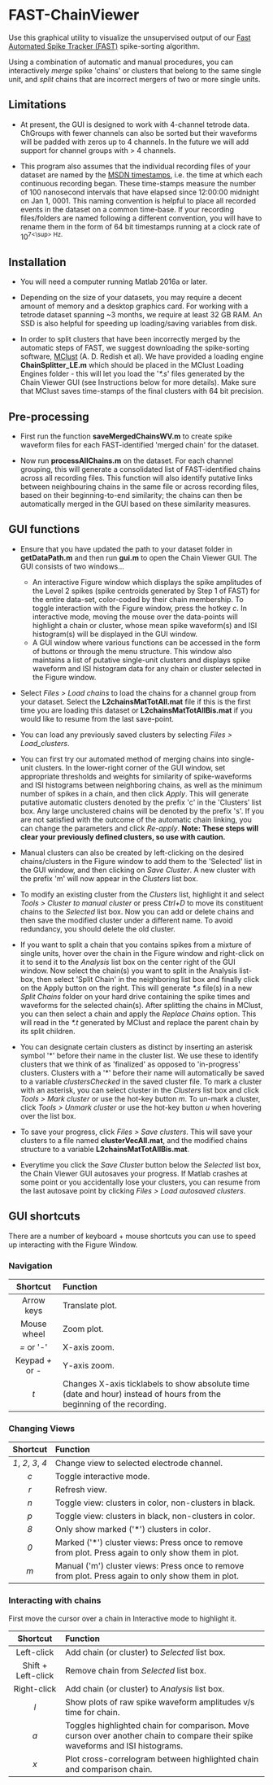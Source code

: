 # FAST-ChainViewer

Use this graphical utility to visualize the unsupervised output of our [Fast Automated Spike Tracker (FAST)](https://github.com/Olveczky-Lab/FAST) spike-sorting algorithm. 

Using a combination of automatic and manual procedures, you can interactively *merge* spike 'chains' or clusters that belong to the same single unit, and *split* chains that are incorrect mergers of two or more single units.

## Limitations

- At present, the GUI is designed to work with 4-channel tetrode data. ChGroups with fewer channels can also be sorted but their waveforms will be padded with zeros up to 4 channels. In the future we will add support for channel groups with > 4 channels.

- This program also assumes that the individual recording files of your dataset are named by the [MSDN timestamps](https://msdn.microsoft.com/en-us/library/system.datetime.ticks(v=vs.110).aspx), i.e. the time at which each continuous recording began. These time-stamps measure the number of 100 nanosecond intervals that have elapsed since 12:00:00 midnight on Jan 1, 0001. This naming convention is helpful to place all recorded events in the dataset on a common time-base. If your recording files/folders are named following a different convention, you will have to rename them in the form of 64 bit timestamps running at a clock rate of 10<sup>7<\sup> Hz.

## Installation

- You will need a computer running Matlab 2016a or later. 

- Depending on the size of your datasets, you may require a decent amount of memory and a desktop graphics card. For working with a tetrode dataset spanning ~3 months, we require at least 32 GB RAM. An SSD is also helpful for speeding up loading/saving variables from disk.

- In order to split clusters that have been incorrectly merged by the automatic steps of FAST, we suggest downloading the spike-sorting software, [MClust](http://redishlab.neuroscience.umn.edu/MClust/MClust.html) (A. D. Redish et al). We have provided a loading engine **ChainSplitter_LE.m** which should be placed in the MClust Loading Engines folder - this will let you load the '*\*.s*' files generated by the Chain Viewer GUI (see Instructions below for more details). Make sure that MClust saves time-stamps of the final clusters with 64 bit precision.


## Pre-processing

- First run the function **saveMergedChainsWV.m** to create spike waveform files for each FAST-identified 'merged chain' for the dataset.

- Now run **processAllChains.m** on the dataset. For each channel grouping, this will generate a consolidated list of FAST-identified chains across all recording files. This function will also identify putative links between neighbouring chains in the same file or across recording files, based on their beginning-to-end similarity; the chains can then be automatically merged in the GUI based on these similarity measures.


## GUI functions

- Ensure that you have updated the path to your dataset folder in **getDataPath.m** and then run **gui.m** to open the Chain Viewer GUI. The GUI consists of two windows... 
	- An interactive Figure window which displays the spike amplitudes of the Level 2 spikes (spike centroids generated by Step 1 of FAST) for the entire data-set, color-coded by their chain membership. 
	To toggle interaction with the Figure window, press the hotkey *c*. In interactive mode, moving the mouse over the data-points will highlight a chain or cluster, whose mean spike waveform(s) and ISI histogram(s) will be displayed in the GUI window.
	- A GUI window where various functions can be accessed in the form of buttons or through the menu structure. This window also maintains a list of putative single-unit clusters and displays spike waveform and ISI histogram data for any chain or cluster selected in the Figure window.
	
- Select *Files > Load chains* to load the chains for a channel group from your dataset. Select the **L2chainsMatTotAll.mat** file if this is the first time you are loading this dataset or **L2chainsMatTotAllBis.mat** if you would like to resume from the last save-point.

- You can load any previously saved clusters by selecting *Files > Load_clusters*.
	
- You can first try our automated method of merging chains into single-unit clusters. In the lower-right corner of the GUI window, set appropriate thresholds and weights for similarity of spike-waveforms and ISI histograms between neighboring chains, as well as the minimum number of spikes in a chain, and then click *Apply*. This will generate putative automatic clusters denoted by the prefix 'c' in the 'Clusters' list box. Any large unclustered chains will be denoted by the prefix 's'. 
If you are not satisfied with the outcome of the automatic chain linking, you can change the parameters and click *Re-apply*. 
	**Note: These steps will clear your previously defined clusters, so use with caution.**

- Manual clusters can also be created by left-clicking on the desired chains/clusters in the Figure window to add them to the 'Selected' list in the GUI window, and then clicking on *Save Cluster*. A new cluster with the prefix 'm' will now appear in the *Clusters* list box. 

- To modify an existing cluster from the *Clusters* list, highlight it and select *Tools > Cluster to manual cluster* or press *Ctrl+D* to move its constituent chains to the *Selected* list box. Now you can add or delete chains and then save the modified cluster under a different name. To avoid redundancy, you should delete the old cluster.

- If you want to split a chain that you contains spikes from a mixture of single units, hover over the chain in the Figure window and right-click on it to send it to the *Analysis* list box on the center right of the GUI window. Now select the chain(s) you want to split in the Analysis list-box, then select 'Split Chain' in the neighboring list box and finally click on the Apply button on the right. This will generate *\*.s* file(s) in a new *Split Chains* folder on your hard drive containing the spike times and waveforms for the selected chain(s). After splitting the chains in MClust, you can then select a chain and apply the *Replace Chains* option. This will read in the *\*.t* generated by MClust and replace the parent chain by its split children. 

- You can designate certain clusters as distinct by inserting an asterisk symbol '\*' before their name in the cluster list. We use these to identify clusters that we think of as 'finalized' as opposed to 'in-progress' clusters. Clusters with a '\*' before their name will automatically be saved to a variable *clustersChecked* in the saved cluster file. To mark a cluster with an asterisk, you can select cluster in the *Clusters* list box and click *Tools > Mark cluster* or use the hot-key button *m*. To un-mark a cluster, click *Tools > Unmark cluster* or use the hot-key button *u* when hovering over the list box.

- To save your progress, click *Files > Save clusters*. This will save your clusters to a file named **clusterVecAll.mat**, and the modified chains structure to a variable **L2chainsMatTotAllBis.mat**.

- Everytime you click the *Save Cluster* button below the *Selected* list box, the Chain Viewer GUI autosaves your progress. If Matlab crashes at some point or you accidentally lose your clusters, you can resume from the last autosave point by clicking *Files > Load autosaved clusters*.

## GUI shortcuts
There are a number of keyboard + mouse shortcuts you can use to speed up interacting with the Figure Window.

### Navigation
Shortcut  			|  Function
:---: 				| :---
Arrow keys 			| Translate plot.
Mouse wheel 		| Zoom plot.
*=* or '-' 			| X-axis zoom.
Keypad *+* or *-* 	| Y-axis zoom.
*t*					| Changes X-axis ticklabels to show absolute time (date and hour) instead of hours from the beginning of the recording.


### Changing Views
Shortcut  			|  Function
:---: 				| :---
*1*, *2*, *3*, *4*	| Change view to selected electrode channel.
*c* 				| Toggle interactive mode.
*r*					| Refresh view.
*n*					| Toggle view: clusters in color, non-clusters in black.
*p*					| Toggle view: clusters in black, non-clusters in color.
*8*					| Only show marked ('\*') clusters in color.
*0*					| Marked ('\*') cluster views: Press once to remove from plot. Press again to only show them in plot.
*m*					| Manual ('m') cluster views: Press once to remove from plot. Press again to only show them in plot.

### Interacting with chains
First move the cursor over a chain in Interactive mode to highlight it.

Shortcut  			|  Function
:---: 				| :---
Left-click			| Add chain (or cluster) to *Selected* list box.
Shift + Left-click	| Remove chain from *Selected* list box.
Right-click			| Add chain (or cluster) to *Analysis* list box.
*l*					| Show plots of raw spike waveform amplitudes v/s time for chain.
*a*					| Toggles highlighted chain for comparison. Move curson over another chain to compare their spike waveforms and ISI histograms.
*x*					| Plot cross-correlogram between highlighted chain and comparison chain.
